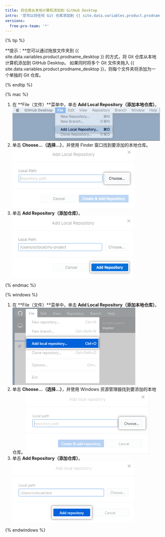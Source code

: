 ```yaml
---
title: 将仓库从本地计算机添加到 GitHub Desktop
intro: '您可以将任何 Git 仓库添加到 {{ site.data.variables.product.prodname_desktop }} 中，即使不是 {{ site.data.variables.product.prodname_dotcom }} 仓库也可以。'
versions:
  free-pro-team: '*'
---
```


{% tip %}

**提示：**您可以通过拖放文件夹到 {{ site.data.variables.product.prodname_desktop }} 的方式，将 Git 仓库从本地计算机添加到 GitHub Desktop。 如果同时将多个 Git 文件夹拖入 {{ site.data.variables.product.prodname_desktop }}，则每个文件夹将添加为一个单独的 Git 仓库。

{% endtip %}

{% mac %}

1. 在 **File（文件）**菜单中，单击 **Add Local Repository（添加本地仓库）**。 ![添加本地仓库菜单选项](/assets/images/help/desktop/add-local-repository-mac.png)
2. 单击 **Choose...（选择...）**，并使用 Finder 窗口找到要添加的本地仓库。 ![Mac 应用程序中的“本地路径”字段](/assets/images/help/desktop/add-repo-choose-button-mac.png)
4. 单击 **Add Repository（添加仓库）**。 ![Mac 应用程序中的“添加仓库”按钮](/assets/images/help/desktop/add-repository-button-mac.png)

{% endmac %}

{% windows %}

1. 在 **File（文件）**菜单中，单击 **Add Local Repository（添加本地仓库）**。 ![添加本地仓库菜单选项](/assets/images/help/desktop/add-local-repository-windows.png)
2. 单击 **Choose...（选择...）**，并使用 Windows 资源管理器找到要添加的本地仓库。 ![Windows 应用程序中的“本地路径”字段](/assets/images/help/desktop/add-repo-choose-button-win.png)
4. 单击 **Add Repository（添加仓库）**。 ![Windows 应用程序中的“添加仓库”按钮](/assets/images/help/desktop/add-repository-button-windows.png)

{% endwindows %}
